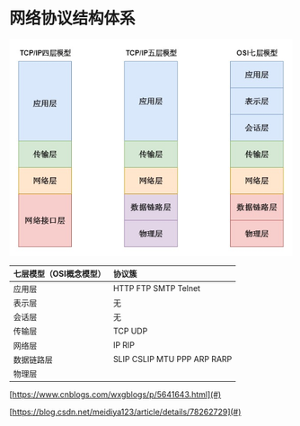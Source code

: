 # 网络协议结构体系

![](/network/images/summary-stack.jpg)

| 七层模型（OSI概念模型） | 协议簇 |
| :--- | :--- |
| 应用层 | HTTP FTP SMTP Telnet |
| 表示层 | 无 |
| 会话层 | 无 |
| 传输层 | TCP UDP |
| 网络层 | IP RIP |
| 数据链路层 | SLIP CSLIP MTU PPP ARP RARP |
| 物理层 |  |









[https://www.cnblogs.com/wxgblogs/p/5641643.html](#)

[https://blog.csdn.net/meidiya123/article/details/78262729](#)

